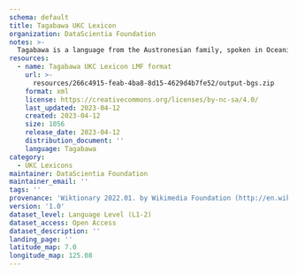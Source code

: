 ```yaml
---
schema: default
title: Tagabawa UKC Lexicon
organization: DataScientia Foundation
notes: >-
  Tagabawa is a language from the Austronesian family, spoken in Oceania. The UKC Lexicon of Tagabawa is represented as a lexico-semantic network. It consists of words, word senses, synsets, as well as sense-level and synset-level relationships.
resources:
  - name: Tagabawa UKC Lexicon LMF format
    url: >-
      resources/266c4915-feab-4ba8-8d15-4629d4b7fe52/output-bgs.zip
    format: xml
    license: https://creativecommons.org/licenses/by-nc-sa/4.0/
    last_updated: 2023-04-12
    created: 2023-04-12
    size: 1056
    release_date: 2023-04-12
    distribution_document: ''
    language: Tagabawa
category:
  - UKC Lexicons
maintainer: DataScientia Foundation
maintainer_email: ''
tags: ''
provenance: 'Wiktionary 2022.01. by Wikimedia Foundation (http://en.wiktionary.org); CogNet 2.1 by Khuyagbaatar Batsuren, National University of Mongolia (http://cognet.ukc.disi.unitn.it); KinDiv: Kinship Diversity 1.0 by Temuulen Khishigsuren (http://ukc.disi.unitn.it/index.php/kinship/); Princeton WordNet 2.1 by Princeton University (https://wordnet.princeton.edu)'
version: '1.0'
dataset_level: Language Level (L1-2)
dataset_access: Open Access
dataset_description: ''
landing_page: ''
latitude_map: 7.0
longitude_map: 125.08
---
```

